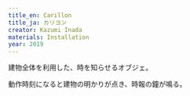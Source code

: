```yaml
---
title_en: Carillon
title_ja: カリヨン
creator: Kazumi Inada
materials: Installation
year: 2019
---
```


建物全体を利用した、時を知らせるオブジェ。

動作時刻になると建物の明かりが点き、時報の鐘が鳴る。
